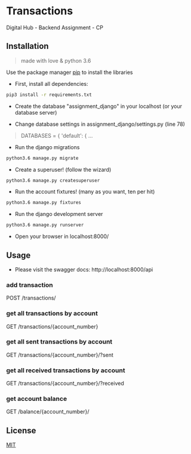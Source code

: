 # Transactions
Digital Hub - Backend
Assignment - CP

## Installation
> made with love & python 3.6

Use the package manager [pip](https://pip.pypa.io/en/stable/) to install the libraries

- First, install all dependencies:

```bash
pip3 install -r requirements.txt
```

- Create the database "assignment_django" in your localhost (or your database server)

- Change database settings in assignment_django/settings.py (line 78)

> DATABASES = {
>     'default': { ...

- Run the django migrations

```bash
python3.6 manage.py migrate
```
- Create a superuser! (follow the wizard)

```bash
python3.6 manage.py createsuperuser
```

- Run the account fixtures! (many as you want, ten per hit)

```bash
python3.6 manage.py fixtures
```

- Run the django development server

```bash
python3.6 manage.py runserver
```

- Open your browser in localhost:8000/


## Usage

- Please visit the swagger docs: http://localhost:8000/api

### add transaction
POST /transactions/

### get all transactions by account
GET /transactions/{account_number}

### get all sent transactions by account
GET /transactions/{account_number}/?sent

### get all received transactions by account
GET /transactions/{account_number}/?received

### get account balance
GET /balance/{account_number}/

## License
[MIT](https://choosealicense.com/licenses/mit/)